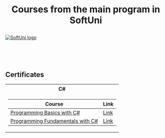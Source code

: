 # <p align="center"> Courses from the main program in SoftUni <p>

<a href="https://softuni.bg/trainings/courses" rel="Courses"> ![SoftUni logo][logo] </a>

[logo]: http://innovationstarterbox.bg/wp-content/uploads/2016/05/Softuni_logo_trasparent.png "Logo Title Text 2"

<br/>
<br/>
<br/>

<h2> Certificates </h2>

<table>

<tr>
  <th> C# </th>
</tr>

<tr>
  <td>

| **Course**                                                            | **Link**                                                   |
| --------------------------------------------------------------------- | ---------------------------------------------------------- |
| <a href="https://softuni.bg/trainings/3062/programming-basics-with-c-sharp-september-2020" > Programming Basics with C# </a>         | <a href="https://softuni.bg/certificates/details/88931/9bfbd8e0"> Link</a> |
| <a href="https://softuni.bg/trainings/3213/csharp-fundamentals-january-2021/internal"> Programming Fundamentals with C# </a> | <a href="https://softuni.bg/certificates/details/103703/84bfcf20"> Link</a> |
</tr>
